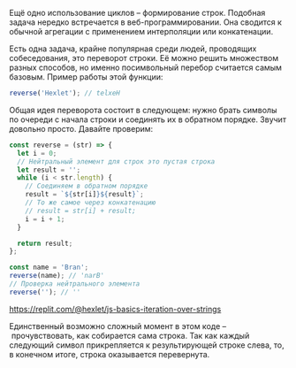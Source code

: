 
Ещё одно использование циклов – формирование строк. Подобная задача нередко встречается в веб-программировании. Она сводится к обычной агрегации с применением интерполяции или конкатенации.

Есть одна задача, крайне популярная среди людей, проводящих собеседования, это переворот строки. Её можно решить множеством разных способов, но именно посимвольный перебор считается самым базовым. Пример работы этой функции:

```javascript
reverse('Hexlet'); // telxeH
```

Общая идея переворота состоит в следующем: нужно брать символы по очереди с начала строки и соединять их в обратном порядке. Звучит довольно просто. Давайте проверим:

```javascript
const reverse = (str) => {
  let i = 0;
  // Нейтральный элемент для строк это пустая строка
  let result = '';
  while (i < str.length) {
    // Соединяем в обратном порядке
    result = `${str[i]}${result}`;
    // То же самое через конкатенацию
    // result = str[i] + result;
    i = i + 1;
  }

  return result;
};

const name = 'Bran';
reverse(name); // 'narB'
// Проверка нейтрального элемента
reverse(''); // ''
```

https://replit.com/@hexlet/js-basics-iteration-over-strings

Единственный возможно сложный момент в этом коде – прочувствовать, как собирается сама строка. Так как каждый следующий символ прикрепляется к результирующей строке слева, то, в конечном итоге, строка оказывается перевернута.
